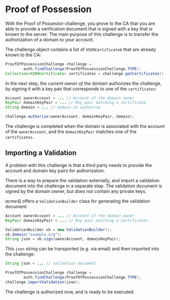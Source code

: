 # Proof of Possession

With the Proof of Possesion challenge, you prove to the CA that you are able to provide a verification document that is signed with a key that is known to the server. The main purpose of this challenge is to transfer the authorization of a domain to your account.

The challenge object contains a list of `X509Certificate`s that are already known to the CA:

```java
ProofOfPossessionChallenge challenge =
        auth.findChallenge(ProofOfPossessionChallenge.TYPE);
Collection<X509Certificate> certificates = challenge.getCertificates();
```

In the next step, the _current owner of the domain_ authorizes the challenge, by signing it with a key pair that corresponds to one of the `certificates`:

```java
Account ownerAccount = ... // Account of the domain owner
KeyPair domainKeyPair = ... // Key pair matching a certificate
String domain = ... // Domain to authorize

challenge.authorize(ownerAccount, domainKeyPair, domain);
```

The challenge is completed when the domain is associated with the account of the `ownerAccount`, and the `domainKeyPair` matches one of the `certificates`.

## Importing a Validation

A problem with this challenge is that a third party needs to provide the account and domain key pairs for authorization.

There is a way to prepare the validation externally, and import a validation document into the challenge in a separate step. The validation document is signed by the domain owner, but does not contain any private keys.

_acme4j_ offers a `ValidationBuilder` class for generating the validation document:

```java
Account ownerAccount = ... // Account of the domain owner
KeyPair domainKeyPair = ... // Key pair matching a certificates

ValidationBuilder vb = new ValidationBuilder();
vb.domain("example.org");
String json = vb.sign(ownerAccount, domainKeyPair);
```

This `json` string can be transported (e.g. via email) and then imported into the challenge:

```java
String json = ... // validation document

ProofOfPossessionChallenge challenge =
        auth.findChallenge(ProofOfPossessionChallenge.TYPE);
challenge.importValidation(json);
```

The challenge is authorized now, and is ready to be executed.
